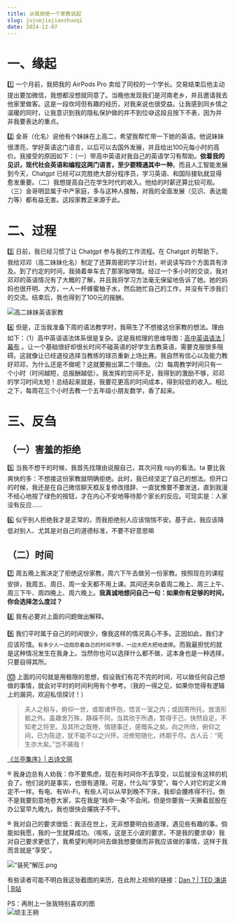 ```yaml
---
title: 从我拒绝一个家教说起
slug: jujuejiajiaoshuoqi
date: 2024-12-07
---
```

# 一、缘起

1️⃣  一个月前，我把我的 AirPods  Pro 卖给了同校的一个学长。交易结束后他主动提出要加微信，我想都没想就同意了。当晚他发现我们是河南老乡，并且邀请我去他家里做客。这是一段坎坷但有趣的经历，对我来说也很受益。让我感到同乡情之温暖的同时，让我意识到我的隐私保护做的并不到位😅这段且按下不表，因为并非我要表达的重点。

2️⃣  金哥（化名）说他有个妹妹在上高二，希望我帮忙带一下她的英语。他说妹妹很漂亮，学好英语这门语言，以后可以去国外发展，并且给出100元每小时的高价。我接受的原因如下：（一）带高中英语对我自己的英语学习有帮助。**依着我的见识，现代社会英语和编程这两门语言，至少要精通其中一种**。而且人工智能发展到今天，Chatgpt 已经可以完胜绝大部分程序员，学习英语、和国际接轨就显得愈发重要。（二）我想提高自己在学生时代的收入。他给的时薪还算比较可观。（三）金哥明显属于中产家庭，多与这种人接触，对我的全面发展（见识、表达能力等）都有益无害。这段家教正来源于此。

# 二、过程

3️⃣  日前，我已经习惯了让 Chatgpt 参与我的工作流程。在 Chatgpt 的帮助下，我给邓邓（高二妹妹化名）制定了还算周密的学习计划，听说读写四个方面具有涉及。到了约定的时间，我骑着单车去了那家咖啡馆。经过一个多小时的交谈，我对邓邓的英语情况有了大概的了解，并且我将学习方法毫无保留地告诉了她。她的妈妈也很开明、大方，一人一杯蜂蜜柚子水，然后她忙自己的工作，并没有干涉我们的交流。结束后，我也得到了100元的报酬。

![高二妹妹英语家教](https://obsidian-picgo-1314839904.cos.ap-guangzhou.myqcloud.com/obsidian_pictures/%E9%AB%98%E4%BA%8C%E5%A6%B9%E5%A6%B9%E8%8B%B1%E8%AF%AD%E5%AE%B6%E6%95%99.jpg)

4️⃣  但是，正当我准备下周的语法教学时，我萌生了不想接这份家教的想法。理由如下：（1）高中英语语法体系很是复杂。这是我梳理的思维导图：[高中英语语法 | 幕布](https://mubu.com/app/edit/home/3wh7yameL3d#m)  。让一个基础很好却很长时间不碰英语的好学生去教英语，需要克服很多阻碍。这就像让已经退役选择当教练的球员重新上场比赛。我自然有信心以及能力教好邓邓，为什么还是不做呢？这就要搬出第二个理由。（2）每周教学时间只有一个小时（时间越短，总报酬越低）。我发挥的空间不足，我得到的激励不够，邓邓的学习时间太短！总结起来就是，我要花更高的时间成本，得到较低的收入。相比之下，每周花三个小时去教一个五年级小朋友数学，香了起来。

# 三、反刍

## （一）害羞的拒绝

5️⃣  当我不想干的时候，我首先找理由说服自己，其次问我 npy的看法。ta 要比我爽快的多：不想接这份家教就明确拒绝。此时，我已经坚定了自己的想法。但开口的时候，我还是在自己微信聊天框反复修改措辞、一直犹豫要不要发送，直到我漫不经心地按了绿色的按钮，才在内心不安地等待那个家长的反应。可现实是：人家没有反应……

6️⃣  似乎别人拒绝我才是正常的，而我拒绝别人应该惴惴不安。基于此，我应该降低对别人、尤其是对自己的道德标准，不要不好意思嘛

## （二）时间

7️⃣  周五晚上我决定了拒绝这份家教，周六下午去做另一份家教。按照现在的课程安排，我周五、周日、周一全天都不用上课。其间还夹杂着周二晚上、周三上午、周三下午、周四晚上、周六晚上。**我真诚地想问自己一句：如果你有足够的时间，你会选择怎么度过？**


8️⃣  我有必要对上面的问题做出解释。


9️⃣  我们平时属于自己的时间很少，像我这样的情况真心不多。正因如此，我们才应该珍惜。`有多少人一边抱怨着自己的时间不够，一边大把大把地虚掷`。而我最担忧的就是这种情况发生在我身上。当然你也可以选择什么都不做，这本身也是一种选择，只要自得其所。

🔟 上面的问句就是用极限的思想，假设我们有花不完的时间，可以做任何自己想做的事情，就会对平时的时间利用有个参考。（我的一得之见，如果你觉得有逻辑上的漏洞，欢迎私信探讨！）


>夫人之相与，俯仰一世，或取诸怀抱，悟言一室之内；或因寄所托，放浪形骸之外。虽趣舍万殊，静躁不同，当其欣于所遇，暂得于己，快然自足，不知老之将至。及其所之既倦，情随事迁，感慨系之矣。向之所欣，俯仰之间，已为陈迹，犹不能不以之兴怀。况修短随化，终期于尽。古人云：“死生亦大矣。”岂不痛哉！

[《兰亭集序》| 古诗文网](https://www.gushiwen.cn/shiwenv.aspx?id=af279f0cdd95)


®️  我身边总有人劝我：你不要焦虑，现在有时间你不去享受，以后就没有这样的机会了。他们说的是事实，也很有道理。可是，什么叫“享受”，每个人对它的定义肯定不一样。有电、有Wi-Fi，有些人可以从早到晚不下床，我却会腰疼得不行。倒不是我要刻意地卷大家，实在我是“贱命一条”不会闲。但是你要我一天撅着屁股在办公室早九晚九，我也很快会撂挑子不干。

®️  我对自己的要求很低：我活在世上，无非想要明白些道理，遇见些有趣的事。倘能如我愿，我的一生就算成功。（咳咳，这是王小波的要求，不是我的要求😅）我对自己要求更低了，我希望利用时间去做我想要做而非我应该做的事情，这样于我而言就是“享受”。



![“装死”解压.png](https://obsidian-picgo-1314839904.cos.ap-guangzhou.myqcloud.com/obsidian_pictures/202412081505024.png)



有些读者可能不明白我这张截图的来历，在此附上视频的链接：[Dan ? | TED 演讲 | B站](https://www.bilibili.com/video/BV1ZV411a7Fc/?spm_id_from=333.337.search-card.all.click&vd_source=5ed86fb49c71c107c5549935f94050e7)



PS：再附上一张我特别喜欢的图  
![顽主王朔](https://obsidian-picgo-1314839904.cos.ap-guangzhou.myqcloud.com/obsidian_pictures%2F202403091555601.png)